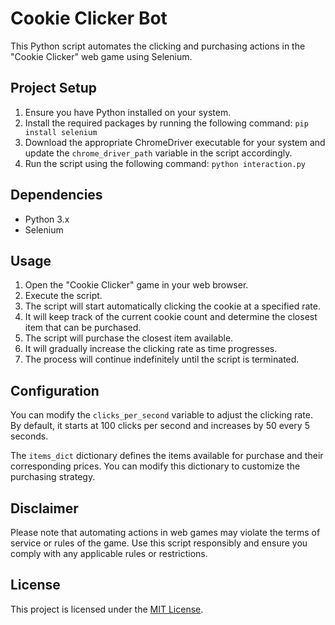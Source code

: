 # Cookie Clicker Bot

This Python script automates the clicking and purchasing actions in the "Cookie Clicker" web game using Selenium.

## Project Setup

1. Ensure you have Python installed on your system.
2. Install the required packages by running the following command:
    ```pip install selenium```
3. Download the appropriate ChromeDriver executable for your system and update the `chrome_driver_path` variable in the script accordingly.
4. Run the script using the following command:
    ```python interaction.py```


## Dependencies

- Python 3.x
- Selenium

## Usage

1. Open the "Cookie Clicker" game in your web browser.
2. Execute the script.
3. The script will start automatically clicking the cookie at a specified rate.
4. It will keep track of the current cookie count and determine the closest item that can be purchased.
5. The script will purchase the closest item available.
6. It will gradually increase the clicking rate as time progresses.
7. The process will continue indefinitely until the script is terminated.

## Configuration

You can modify the `clicks_per_second` variable to adjust the clicking rate. By default, it starts at 100 clicks per second and increases by 50 every 5 seconds.

The `items_dict` dictionary defines the items available for purchase and their corresponding prices. You can modify this dictionary to customize the purchasing strategy.

## Disclaimer

Please note that automating actions in web games may violate the terms of service or rules of the game. Use this script responsibly and ensure you comply with any applicable rules or restrictions.

## License

This project is licensed under the [MIT License](LICENSE).
